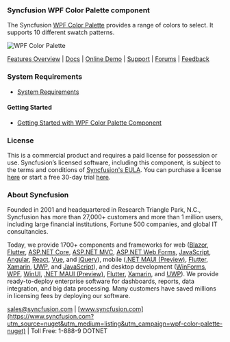 ### Syncfusion WPF Color Palette component
The Syncfusion [WPF Color Palette](https://www.syncfusion.com/wpf-controls/color-palette?utm_source=nuget&utm_medium=listing&utm_campaign=wpf-color-palette-nuget) provides a range of colors to select. It supports 10 different swatch patterns.

![WPF Color Palette](https://cdn.syncfusion.com/nuget-readme/wpf/wpf-colorpalette.png)

[Features Overview](https://www.syncfusion.com/wpf-controls/color-palette?utm_source=nuget&utm_medium=listing&utm_campaign=wpf-color-palette-nuget) | [Docs](https://help.syncfusion.com/wpf/color-palette/getting-started?utm_source=nuget&utm_medium=listing&utm_campaign=wpf-color-palette-nuget) | [Online Demo](https://github.com/syncfusion/wpf-demos?utm_source=nuget&utm_medium=listing&utm_campaign=wpf-color-palette-nuget) | [Support](https://support.syncfusion.com/create?utm_source=nuget&utm_medium=listing&utm_campaign=wpf-color-palette-nuget) | [Forums](https://www.syncfusion.com/forums/wpf?utm_source=nuget&utm_medium=listing&utm_campaign=wpf-color-palette-nuget) | [Feedback](https://www.syncfusion.com/feedback/wpf?utm_source=nuget&utm_medium=listing&utm_campaign=wpf-color-palette-nuget)

### System Requirements

* [System Requirements](https://help.syncfusion.com/wpf/installation/system-requirements?utm_source=nuget&utm_medium=listing&utm_campaign=wpf-color-palette-nuget)

#### Getting Started

* [Getting Started with WPF Color Palette Component](https://help.syncfusion.com/wpf/color-palette/getting-started?utm_source=nuget&utm_medium=listing&utm_campaign=wpf-color-palette-nuget)

### License

This is a commercial product and requires a paid license for possession or use. Syncfusion’s licensed software, including this component, is subject to the terms and conditions of [Syncfusion's EULA](https://www.syncfusion.com/eula/es/?utm_source=nuget&utm_medium=listing&utm_campaign=wpf-color-palette-nuget). You can purchase a license [here](https://www.syncfusion.com/sales/products?utm_source=nuget&utm_medium=listing&utm_campaign=wpf-color-palette-nuget) or start a free 30-day trial [here](https://www.syncfusion.com/account/manage-trials/start-trials?utm_source=nuget&utm_medium=listing&utm_campaign=wpf-color-palette-nuget).

### About Syncfusion

Founded in 2001 and headquartered in Research Triangle Park, N.C., Syncfusion has more than 27,000+ customers and more than 1 million users, including large financial institutions, Fortune 500 companies, and global IT consultancies.
 
Today, we provide 1700+ components and frameworks for web ([Blazor](https://www.syncfusion.com/blazor-components?utm_source=nuget&utm_medium=listing&utm_campaign=wpf-color-palette-nuget), [Flutter](https://www.syncfusion.com/flutter-widgets?utm_source=nuget&utm_medium=listing&utm_campaign=wpf-color-palette-nuget), [ASP.NET Core](https://www.syncfusion.com/aspnet-core-ui-controls?utm_source=nuget&utm_medium=listing&utm_campaign=wpf-color-palette-nuget), [ASP.NET MVC](https://www.syncfusion.com/aspnet-mvc-ui-controls?utm_source=nuget&utm_medium=listing&utm_campaign=wpf-color-palette-nuget), [ASP.NET Web Forms](https://www.syncfusion.com/jquery/aspnet-webforms-ui-controls?utm_source=nuget&utm_medium=listing&utm_campaign=wpf-color-palette-nuget), [JavaScript](https://www.syncfusion.com/javascript-ui-controls?utm_source=nuget&utm_medium=listing&utm_campaign=wpf-color-palette-nuget), [Angular](https://www.syncfusion.com/angular-ui-components?utm_source=nuget&utm_medium=listing&utm_campaign=wpf-color-palette-nuget), [React](https://www.syncfusion.com/react-ui-components?utm_source=nuget&utm_medium=listing&utm_campaign=wpf-color-palette-nuget), [Vue](https://www.syncfusion.com/vue-ui-components?utm_source=nuget&utm_medium=listing&utm_campaign=wpf-color-palette-nuget), and [jQuery](https://www.syncfusion.com/jquery-ui-widgets?utm_source=nuget&utm_medium=listing&utm_campaign=wpf-color-palette-nuget)), mobile ([.NET MAUI (Preview)](https://www.syncfusion.com/maui-controls?utm_source=nuget&utm_medium=listing&utm_campaign=wpf-color-palette-nuget), [Flutter](https://www.syncfusion.com/flutter-widgets?utm_source=nuget&utm_medium=listing&utm_campaign=wpf-color-palette-nuget), [Xamarin](https://www.syncfusion.com/xamarin-ui-controls?utm_source=nuget&utm_medium=listing&utm_campaign=wpf-color-palette-nuget), [UWP](https://www.syncfusion.com/uwp-ui-controls?utm_source=nuget&utm_medium=listing&utm_campaign=wpf-color-palette-nuget), and [JavaScript](https://www.syncfusion.com/javascript-ui-controls?utm_source=nuget&utm_medium=listing&utm_campaign=wpf-color-palette-nuget)), and desktop development ([WinForms](https://www.syncfusion.com/winforms-ui-controls?utm_source=nuget&utm_medium=listing&utm_campaign=wpf-color-palette-nuget), [WPF](https://www.syncfusion.com/wpf-controls?utm_source=nuget&utm_medium=listing&utm_campaign=wpf-color-palette-nuget), [WinUI](https://www.syncfusion.com/winui-controls?utm_source=nuget&utm_medium=listing&utm_campaign=wpf-color-palette-nuget), [.NET MAUI (Preview)](https://www.syncfusion.com/maui-controls?utm_source=nuget&utm_medium=listing&utm_campaign=wpf-color-palette-nuget), [Flutter](https://www.syncfusion.com/flutter-widgets?utm_source=nuget&utm_medium=listing&utm_campaign=wpf-color-palette-nuget), [Xamarin](https://www.syncfusion.com/xamarin-ui-controls?utm_source=nuget&utm_medium=listing&utm_campaign=wpf-color-palette-nuget), and [UWP](https://www.syncfusion.com/uwp-ui-controls?utm_source=nuget&utm_medium=listing&utm_campaign=wpf-color-palette-nuget)). We provide ready-to-deploy enterprise software for dashboards, reports, data integration, and big data processing. Many customers have saved millions in licensing fees by deploying our software.

[sales@syncfusion.com](mailto:sales@syncfusion.com?Subject=Syncfusion%20WPF%20ColorPalette%20-%20NuGet) | [www.syncfusion.com](https://www.syncfusion.com?utm_source=nuget&utm_medium=listing&utm_campaign=wpf-color-palette-nuget) | Toll Free: 1-888-9 DOTNET



